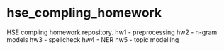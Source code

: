 # hse_compling_homework
HSE compling homework repository.
hw1 - preprocessing
hw2 - n-gram models
hw3 - spellcheck
hw4 - NER
hw5 - topic modelling
